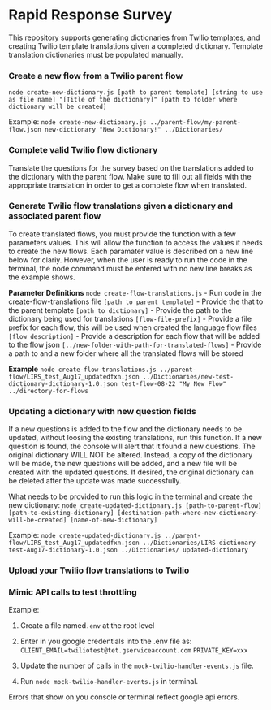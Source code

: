 # Rapid Response Survey

This repository supports generating dictionaries from Twilio templates, and creating Twilio template translations given a completed dictionary. Template translation dictionaries must be populated manually.

### Create a new flow from a Twilio parent flow
`node create-new-dictionary.js [path to parent template] [string to use as file name] "[Title of the dictionary]" [path to folder where dictionary will be created]`

Example: `node create-new-dictionary.js ../parent-flow/my-parent-flow.json new-dictionary "New Dictionary!" ../Dictionaries/`

### Complete valid Twilio flow dictionary

Translate the questions for the survey based on the translations added to the dictionary with the parent flow. Make sure to fill out all fields with the appropriate translation in order to get a complete flow when translated.

### Generate Twilio flow translations given a dictionary and associated parent flow

To create translated flows, you must provide the function with a few parameters values. This will allow the function to access the values it needs to create the new flows. Each paramater value is described on a new line below for clariy. However, when the user is ready to run the code in the terminal, the node command must be entered with no new line breaks as the example shows.

**Parameter Definitions**
`node create-flow-translations.js` - Run code in the create-flow-translations file
`[path to parent template]` - Provide the that to the parent template
`[path to dictionary]` - Provide the path to the dictionary being used for translations
`[flow-file-prefix]` - Provide a file prefix for each flow, this will be used when created the language flow files
`[flow description]` - Provide a description for each flow that will be added to the flow json
`[../new-folder-with-path-for-translated-flows]` - Provide a path to and a new folder where all the translated flows will be stored

**Example**
`node create-flow-translations.js ../parent-flow/LIRS_test_Aug17_updatedfxn.json ../Dictionaries/new-test-dictionary-dictionary-1.0.json test-flow-08-22 "My New Flow" ../directory-for-flows`

### Updating a dictionary with new question fields
If a new questions is added to the flow and the dictionary needs to be updated, without loosing the existing translations, run this function. If a new question is found, the console will alert that it found a new questions. The original dictionary WILL NOT be altered. Instead, a copy of the dictionary will be made, the new questions will be added, and a new file will be created with the updated questions. If desired, the original dictionary can be deleted after the update was made successfully.

What needs to be provided to run this logic in the terminal and create the new dictionary:
`node create-updated-dictionary.js [path-to-parent-flow] [path-to-existing-dictionary] [destination-path-where-new-dictionary-will-be-created] [name-of-new-dictionary]`

Example: `node create-updated-dictionary.js ../parent-flow/LIRS_test_Aug17_updatedfxn.json ../Dictionaries/LIRS-dictionary-test-Aug17-dictionary-1.0.json ../Dictionaries/ updated-dictionary`

### Upload your Twilio flow translations to Twilio


### Mimic API calls to test throttling

Example:
1. Create a file named`.env` at the root level
2. Enter in you google credentials into the .env file as:
    `CLIENT_EMAIL=twiliotest@tet.gserviceaccount.com`
    `PRIVATE_KEY=xxx`

3. Update the number of calls in the `mock-twilio-handler-events.js` file.
4. Run `node mock-twilio-handler-events.js` in terminal.

Errors that show on you console or terminal reflect google api errors.